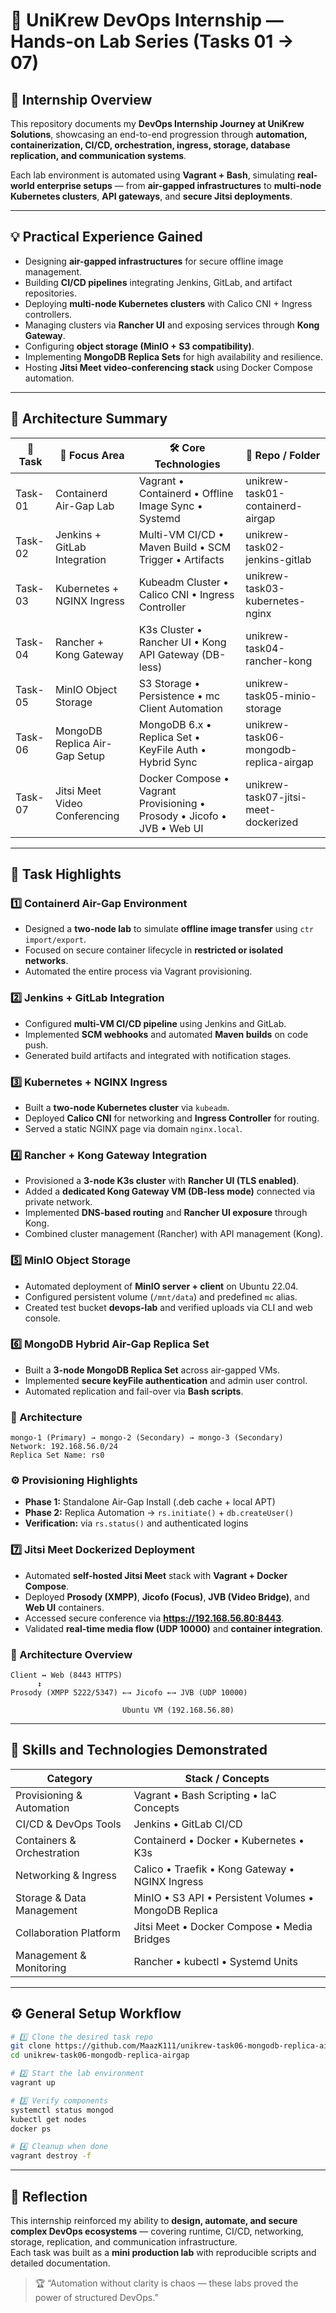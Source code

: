 # 🚀 UniKrew DevOps Internship — Hands-on Lab Series (Tasks 01 → 07)

## 📘 Internship Overview

This repository documents my **DevOps Internship Journey at UniKrew Solutions**, showcasing an end-to-end progression through **automation, containerization, CI/CD, orchestration, ingress, storage, database replication, and communication systems**.

Each lab environment is automated using **Vagrant + Bash**, simulating **real-world enterprise setups** — from **air-gapped infrastructures** to **multi-node Kubernetes clusters**, **API gateways**, and **secure Jitsi deployments**.

---

## 💡 Practical Experience Gained
- Designing **air-gapped infrastructures** for secure offline image management.
- Building **CI/CD pipelines** integrating Jenkins, GitLab, and artifact repositories.
- Deploying **multi-node Kubernetes clusters** with Calico CNI + Ingress controllers.
- Managing clusters via **Rancher UI** and exposing services through **Kong Gateway**.
- Configuring **object storage (MinIO + S3 compatibility)**.
- Implementing **MongoDB Replica Sets** for high availability and resilience.
- Hosting **Jitsi Meet video-conferencing stack** using Docker Compose automation.

---

## 🧱 Architecture Summary
| 🧩 Task | 🎯 Focus Area | 🛠️ Core Technologies | 📁 Repo / Folder |
|----------|---------------|----------------------|------------------|
| Task-01 | Containerd Air-Gap Lab | Vagrant • Containerd • Offline Image Sync • Systemd | unikrew-task01-containerd-airgap |
| Task-02 | Jenkins + GitLab Integration | Multi-VM CI/CD • Maven Build • SCM Trigger • Artifacts | unikrew-task02-jenkins-gitlab |
| Task-03 | Kubernetes + NGINX Ingress | Kubeadm Cluster • Calico CNI • Ingress Controller | unikrew-task03-kubernetes-nginx |
| Task-04 | Rancher + Kong Gateway | K3s Cluster • Rancher UI • Kong API Gateway (DB-less) | unikrew-task04-rancher-kong |
| Task-05 | MinIO Object Storage | S3 Storage • Persistence • mc Client Automation | unikrew-task05-minio-storage |
| Task-06 | MongoDB Replica Air-Gap Setup | MongoDB 6.x • Replica Set • KeyFile Auth • Hybrid Sync | unikrew-task06-mongodb-replica-airgap |
| Task-07 | Jitsi Meet Video Conferencing | Docker Compose • Vagrant Provisioning • Prosody • Jicofo • JVB • Web UI | unikrew-task07-jitsi-meet-dockerized |

---

## 🧩 Task Highlights

### 1️⃣ Containerd Air-Gap Environment

- Designed a **two-node lab** to simulate **offline image transfer** using `ctr import/export`.
- Focused on secure container lifecycle in **restricted or isolated networks**.
- Automated the entire process via Vagrant provisioning.

### 2️⃣ Jenkins + GitLab Integration

- Configured **multi-VM CI/CD pipeline** using Jenkins and GitLab.
- Implemented **SCM webhooks** and automated **Maven builds** on code push.
- Generated build artifacts and integrated with notification stages.

### 3️⃣ Kubernetes + NGINX Ingress

- Built a **two-node Kubernetes cluster** via `kubeadm`.
- Deployed **Calico CNI** for networking and **Ingress Controller** for routing.
- Served a static NGINX page via domain `nginx.local`.

### 4️⃣ Rancher + Kong Gateway Integration

- Provisioned a **3-node K3s cluster** with **Rancher UI (TLS enabled)**.
- Added a **dedicated Kong Gateway VM (DB-less mode)** connected via private network.
- Implemented **DNS-based routing** and **Rancher UI exposure** through Kong.
- Combined cluster management (Rancher) with API management (Kong).

### 5️⃣ MinIO Object Storage

- Automated deployment of **MinIO server + client** on Ubuntu 22.04.
- Configured persistent volume (`/mnt/data`) and predefined `mc` alias.
- Created test bucket **devops-lab** and verified uploads via CLI and web console.


### 6️⃣ MongoDB Hybrid Air-Gap Replica Set

- Built a **3-node MongoDB Replica Set** across air-gapped VMs.
- Implemented **secure keyFile authentication** and admin user control.
- Automated replication and fail-over via **Bash scripts**.

### 🧱 Architecture
```
mongo-1 (Primary) → mongo-2 (Secondary) → mongo-3 (Secondary)
Network: 192.168.56.0/24
Replica Set Name: rs0
```

### ⚙️ Provisioning Highlights
- **Phase 1:** Standalone Air-Gap Install (.deb cache + local APT)
- **Phase 2:** Replica Automation → `rs.initiate()` + `db.createUser()`
- **Verification:** via `rs.status()` and authenticated logins


### 7️⃣ Jitsi Meet Dockerized Deployment
- Automated **self-hosted Jitsi Meet** stack with **Vagrant + Docker Compose**.
- Deployed **Prosody (XMPP)**, **Jicofo (Focus)**, **JVB (Video Bridge)**, and **Web UI** containers.
- Accessed secure conference via **https://192.168.56.80:8443**.
- Validated **real-time media flow (UDP 10000)** and **container integration**.

### 🧱 Architecture Overview
```
Client ↔ Web (8443 HTTPS)
      ↕
Prosody (XMPP 5222/5347) ←→ Jicofo ←→ JVB (UDP 10000)
                             
                         Ubuntu VM (192.168.56.80)
```


---


## 🧠 Skills and Technologies Demonstrated
| Category | Stack / Concepts |
|-----------|------------------|
| Provisioning & Automation | Vagrant • Bash Scripting • IaC Concepts |
| CI/CD & DevOps Tools | Jenkins • GitLab CI/CD |
| Containers & Orchestration | Containerd • Docker • Kubernetes • K3s |
| Networking & Ingress | Calico • Traefik • Kong Gateway • NGINX Ingress |
| Storage & Data Management | MinIO • S3 API • Persistent Volumes • MongoDB Replica |
| Collaboration Platform | Jitsi Meet • Docker Compose • Media Bridges |
| Management & Monitoring | Rancher • kubectl • Systemd Units |

---


## ⚙️ General Setup Workflow
```bash
# 1️⃣ Clone the desired task repo
git clone https://github.com/MaazK111/unikrew-task06-mongodb-replica-airgap.git
cd unikrew-task06-mongodb-replica-airgap

# 2️⃣ Start the lab environment
vagrant up

# 3️⃣ Verify components
systemctl status mongod
kubectl get nodes
docker ps

# 4️⃣ Cleanup when done
vagrant destroy -f
```

---

## 🧾 Reflection
This internship reinforced my ability to **design, automate, and secure complex DevOps ecosystems** — covering runtime, CI/CD, networking, storage, replication, and communication infrastructure.  
Each task was built as a **mini production lab** with reproducible scripts and detailed documentation.

> 🏆 “Automation without clarity is chaos — these labs proved the power of structured DevOps.”
